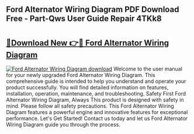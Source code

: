 ## Ford Alternator Wiring Diagram PDF Download Free - Part-Qws User Guide Repair 4TKk8

# <h2><a href="http://dfq89vu.blite.top/?on=Ford+Alternator+Wiring+Diagram">🔗Download New 👉🔴 Ford Alternator Wiring Diagram</a></h2>

[![Ford Alternator Wiring Diagram download](https://i.imgur.com/lujVjoI.png)](http://dfq89vu.blite.top/?on=Ford+Alternator+Wiring+Diagram)
Welcome to the user manual for your newly upgraded Ford Alternator Wiring Diagram. This comprehensive guide is intended to help you understand and operate your product successfully. You will find detailed information on features, installation, operation, maintenance, and troubleshooting. Safety First Ford Alternator Wiring Diagram, Always This product is designed with safety in mind. Please follow all safety precautions. This Ford Alternator Wiring Diagram features a powerful engine and innovative features for exceptional performance. Let's Get Started! Contact us today and let us Ford Alternator Wiring Diagram guide you through the process.
